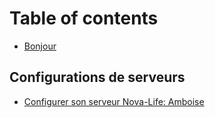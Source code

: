 # Table of contents

* [Bonjour](README.md)

## Configurations de serveurs

* [Configurer son serveur Nova-Life: Amboise](configurations-de-serveurs/markdown.md)
